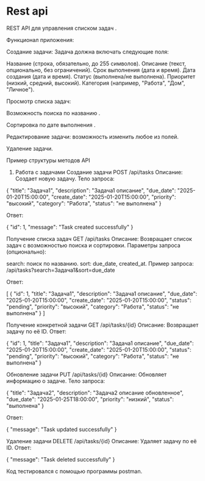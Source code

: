 # Rest api
REST API для управления списком задач .

Функционал приложения:

Создание задачи: Задача должна включать следующие поля:

Название (строка, обязательно, до 255 символов).
Описание (текст, опционально, без ограничений).
Срок выполнения (дата и время).
Дата создания (дата и время).
Статус (выполнена/не выполнена).
Приоритет (низкий, средний, высокий).
Категория (например, "Работа", "Дом", "Личное").

Просмотр списка задач:

Возможность поиска по названию .

Сортировка по дате выполнения .

Редактирование задачи: возможность изменить любое из полей.

Удаление задачи.

Пример структуры методов API
1. Работа с задачами
Создание задачи
POST /api/tasks
Описание: Создает новую задачу.
Тело запроса:

{ "title": "Задача1", "description": "Задача1 описание", "due_date": "2025-01-20T15:00:00", "create_date": "2025-01-20T15:00:00", "priority": "высокий", "category": "Работа", "status": "не выполнена" }

Ответ:

{ "id": 1, "message": "Task created successfully" }

Получение списка задач
GET /api/tasks
Описание: Возвращает список задач с возможностью поиска и сортировки.
Параметры запроса (опционально):

search: поиск по названию.
sort: due_date, created_at.
Пример запроса:
/api/tasks?search=Задача1&sort=due_date

Ответ:

[ { "id": 1, "title": "Задача1", "description": "Задача1 описание", "due_date": "2025-01-20T15:00:00", "create_date": "2025-01-20T15:00:00", "status": "pending", "priority": "высокий", "category": "Работа", "status": "не выполнена" } ]

Получение конкретной задачи
GET /api/tasks/{id}
Описание: Возвращает задачу по её ID.
Ответ:

{ "id": 1, "title": "Задача1", "description": "Задача1 описание", "due_date": "2025-01-20T15:00:00", "create_date": "2025-01-20T15:00:00", "status": "pending", "priority": "высокий", "category": "Работа", "status": "не выполнена" }

Обновление задачи
PUT /api/tasks/{id}
Описание: Обновляет информацию о задаче.
Тело запроса:

{ "title": "Задача2", "description": "Задача2 описание обновленное", "due_date": "2025-01-25T18:00:00", "priority": "низкий", "status": "выполнена" }

Ответ:

{ "message": "Task updated successfully" }

Удаление задачи
DELETE /api/tasks/{id}
Описание: Удаляет задачу по её ID.
Ответ:

{ "message": "Task deleted successfully" }

Код тестировался с помощью программы postman.
